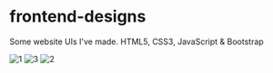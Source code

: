 # frontend-designs
Some website UIs I've made.
HTML5, CSS3, JavaScript & Bootstrap


![1](https://user-images.githubusercontent.com/61902485/162775285-7695a26d-efee-4aed-a831-cab958664653.PNG)
![3](https://user-images.githubusercontent.com/61902485/162775345-0b09df6f-8824-4481-99b0-ed36004ec796.PNG)
![2](https://user-images.githubusercontent.com/61902485/162775424-3ea2fcea-ad46-4fca-96cc-893ae4f6348a.PNG)

